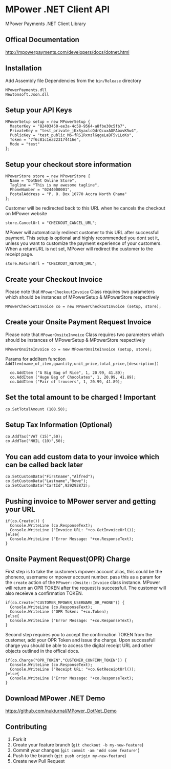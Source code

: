 MPower .NET Client API
======================
MPower Payments .NET Client Library

## Offical Documentation
http://mpowerpayments.com/developers/docs/dotnet.html

## Installation

Add Assembly file Dependencies from the `bin/Release` directory

    MPowerPayments.dll
    Newtonsoft.Json.dll

## Setup your API Keys

    MPowerSetup setup = new MPowerSetup {
      MasterKey = "82403450-ee3a-4c58-9564-a8fbe30c5fb7",
      PrivateKey = "test_private_jKxSyaxlcQdrQcuxAOFAbxvK5w4",
      PublicKey = "test_public_M6-fRS1RxnzlGqgeLaBF5vLLoKs",
      Token = "7f6c81c1ea223174416e",
      Mode = "test"
    };

## Setup your checkout store information

    MPowerStore store = new MPowerStore {
      Name = "DotNet Online Store",
      Tagline = "This is my awesome tagline",
      PhoneNumber = "0244000001",
      PostalAddress = "P. O. Box 10770 Accra North Ghana"
    };

Customer will be redirected back to this URL when he cancels the checkout on MPower website

    store.CancelUrl = "CHECKOUT_CANCEL_URL";

MPower will automatically redirect customer to this URL after successfull payment.
This setup is optional and highly recommended you dont set it, unless you want to customize the payment experience of your customers.
When a returnURL is not set, MPower will redirect the customer to the receipt page.

    store.ReturnUrl = "CHECKOUT_RETURN_URL";

## Create your Checkout Invoice
Please note that `MPowerCheckoutInvoice` Class requires two parameters which should be instances of MPowerSetup & MPowerStore respectively

    MPowerCheckoutInvoice co = new MPowerCheckoutInvoice (setup, store);

## Create your Onsite Payment Request Invoice
Please note that `MPowerOnsiteInvoice` Class requires two parameters which should be instances of MPowerSetup & MPowerStore respectively

    MPowerOnsiteInvoice co = new MPowerOnsiteInvoice (setup, store);

Params for addItem function `AddItem(name_of_item,quantity,unit_price,total_price,[description])`

      co.AddItem ("A Big Bag of Rice", 1, 20.99, 41.89);
      co.AddItem ("Huge Bag of Chocolates", 1, 20.99, 41.89);
      co.AddItem ("Pair of trousers", 1, 20.99, 41.89);

## Set the total amount to be charged ! Important

    co.SetTotalAmount (100.50);

## Setup Tax Information (Optional)

    co.AddTax("VAT (15)",50);
    co.AddTax("NHIL (10)",50);

## You can add custom data to your invoice which can be called back later

    co.SetCustomData("Firstname","Alfred");
    co.SetCustomData("Lastname","Rowe");
    co.SetCustomData("CartId",929292872);

## Pushing invoice to MPower server and getting your URL

    if(co.Create()) {
      Console.WriteLine (co.ResponseText);
      Console.WriteLine ("Invoice URL: "+co.GetInvoiceUrl());
    }else{
      Console.WriteLine ("Error Message: "+co.ResponseText);
    }

## Onsite Payment Request(OPR) Charge
First step is to take the customers mpower account alias, this could be the phoneno, username or mpower account number.
pass this as a param for the `create` action of the `MPower::Onsite::Invoice` class instance. MPower will return an OPR TOKEN after the request is successfull. The customer will also receieve a confirmation TOKEN.
        
    if(co.Create("CUSTOMER_MPOWER_USERNAME_OR_PHONE")) {
      Console.WriteLine (co.ResponseText);
      Console.WriteLine ("OPR Token: "+co.Token);
    }else{
      Console.WriteLine ("Error Message: "+co.ResponseText);
    }

Second step requires you to accept the confirmation TOKEN from the customer, add your OPR Token and issue the charge. Upon successfull charge you should be able to access the digital receipt URL and other objects outlined in the offical docs.

    if(co.Charge("OPR_TOKEN","CUSTOMER_CONFIRM_TOKEN")) {
      Console.WriteLine (co.ResponseText);
      Console.WriteLine ("Receipt URL: "+co.GetReceiptUrl());
    }else{
      Console.WriteLine ("Error Message: "+co.ResponseText);
    }

## Download MPower .NET Demo
https://github.com/nukturnal/MPower_DotNet_Demo

## Contributing

1. Fork it
2. Create your feature branch (`git checkout -b my-new-feature`)
3. Commit your changes (`git commit -am 'Add some feature'`)
4. Push to the branch (`git push origin my-new-feature`)
5. Create new Pull Request